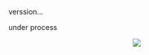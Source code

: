 verssion...

under process

<p align="center">
  <img src="https://s2.uupload.ir/files/8cabkxgki_thd4.gif"/>
</p>
